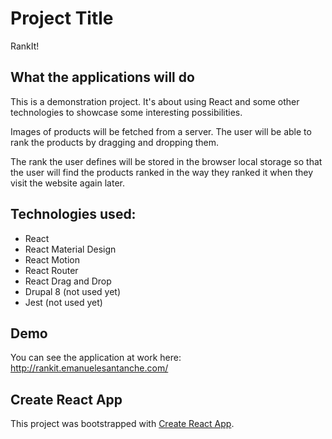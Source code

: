 # Project Title

RankIt!

## What the applications will do

This is a demonstration project. It's about using React and some other technologies to showcase some interesting possibilities.

Images of products will be fetched from a server. The user will be able to rank the products by dragging and dropping them.

The rank the user defines will be stored in the browser local storage so that the user will find the products ranked in the
way they ranked it when they visit the website again later.

## Technologies used:

* React
* React Material Design
* React Motion
* React Router
* React Drag and Drop
* Drupal 8 (not used yet)
* Jest (not used yet)

## Demo

You can see the application at work here: http://rankit.emanuelesantanche.com/

## Create React App

This project was bootstrapped with [Create React App](https://github.com/facebookincubator/create-react-app).

